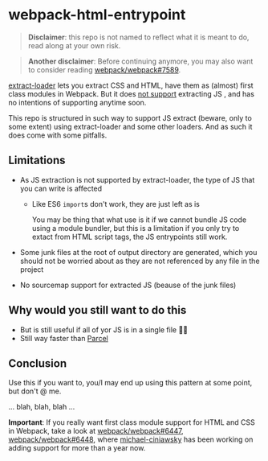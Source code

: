 # webpack-html-entrypoint

> **Disclaimer**: this repo is not named to reflect what it is meant to do, read along at your own risk.

> **Another disclaimer**: Before continuing anymore, you may also want to consider reading [webpack/webpack#7589](https://github.com/webpack/webpack/issues/7589).

[extract-loader](https://github.com/peerigon/extract-loader) lets you extract CSS and HTML, have them as (almost) first class modules in Webpack. But it does [not support](https://github.com/peerigon/extract-loader/issues/6) extracting JS , and has no intentions of supporting anytime soon.

This repo is structured in such way to support JS extract (beware, only to some extent) using extract-loader and some other loaders. And as such it does come with some pitfalls.

## Limitations

- As JS extraction is not supported by extract-loader, the type of JS that you can write is affected
  - Like ES6 `import`s don't work, they are just left as is

    You may be thing that what use is it if we cannot bundle JS code using a module bundler, but this is a limitation if you only try to extact from HTML script tags, the JS entrypoints still work.

- Some junk files at the root of output directory are generated, which you should not be worried about as they are not referenced by any file in the project

- No sourcemap support for extracted JS (beause of the junk files)

## Why would you still want to do this

- But is still useful if all of yor JS is in a single file 🤷‍♂️
- Still way faster than [Parcel](https://github.com/parcel-bundler/parcel)

## Conclusion

Use this if you want to, you/I may end up using this pattern at some point, but don't @ me.

... blah, blah, blah ...

**Important**: If you really want first class module support for HTML and CSS in Webpack, take a look at [webpack/webpack#6447](https://github.com/webpack/webpack/pull/6447), [webpack/webpack#6448](https://github.com/webpack/webpack/pull/6448), where [michael-ciniawsky](https://github.com/michael-ciniawsky) has been working on adding support for more than a year now.

